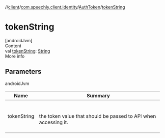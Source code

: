 //[client](../../index.md)/[com.speechly.client.identity](../index.md)/[AuthToken](index.md)/[tokenString](token-string.md)



# tokenString  
[androidJvm]  
Content  
val [tokenString](token-string.md): [String](https://kotlinlang.org/api/latest/jvm/stdlib/kotlin/-string/index.html)  
More info  


## Parameters  
  
androidJvm  
  
|  Name|  Summary| 
|---|---|
| <a name="com.speechly.client.identity/AuthToken/tokenString/#/PointingToDeclaration/"></a>tokenString| <a name="com.speechly.client.identity/AuthToken/tokenString/#/PointingToDeclaration/"></a><br><br>the token value that should be passed to API when accessing it.<br><br>
  
  



